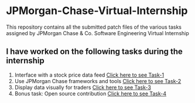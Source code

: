 # JPMorgan-Chase-Virtual-Internship
This repository contains all the submitted patch files of the various tasks assigned by JPMorgan Chase & Co. Software Engineering Virtual Internship
## I have worked on the following tasks during the internship
1. Interface with a stock price data feed [Click here to see Task-1](https://github.com/Aman22sharma/JPMorgan-Chase-Virtual-Internship/tree/master/JPMC-tech-task-1-PY3)
2. Use JPMorgan Chase frameworks and tools [Click here to see Task-2](https://github.com/Aman22sharma/JPMorgan-Chase-Virtual-Internship/tree/master/JPMC-tech-task-1-PY3)
3. Display data visually for traders [Click here to see Task-3](https://github.com/Aman22sharma/JPMorgan-Chase-Virtual-Internship/tree/master/JPMC-tech-task-1-PY3)
4. Bonus task: Open source contribution [Click here to see Task-4](https://github.com/Aman22sharma/JPMorgan-Chase-Virtual-Internship/tree/master/JPMC-tech-task-1-PY3)
